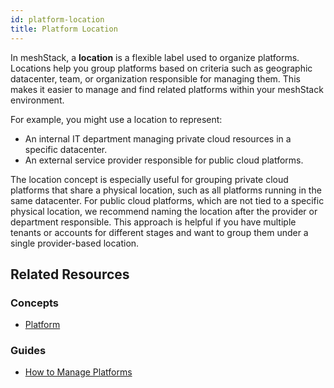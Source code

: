 ```yaml
---
id: platform-location
title: Platform Location
---
```


In meshStack, a **location** is a flexible label used to organize platforms. Locations help you group platforms based on criteria such as geographic datacenter, team, or organization responsible for managing them. This makes it easier to manage and find related platforms within your meshStack environment.

For example, you might use a location to represent:

- An internal IT department managing private cloud resources in a specific datacenter.
- An external service provider responsible for public cloud platforms.

The location concept is especially useful for grouping private cloud platforms that share a physical location, such as all platforms running in the same datacenter. For public cloud platforms, which are not tied to a specific physical location, we recommend naming the location after the provider or department responsible. This approach is helpful if you have multiple tenants or accounts for different stages and want to group them under a single provider-based location.

## Related Resources

### Concepts

- [Platform](concepts/platform.md)

### Guides

- [How to Manage Platforms](guides/developer-portal/how-to-manage-a-platform.md)